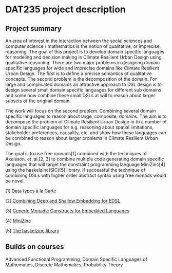 # DAT235 project description

## Project summary
An area of interest in the interaction between the social sciences and computer science / mathematics is the notion
of qualitative, or imprecise, reasoning. The goal of this project is to develop domain specific languages
for modeling and decision making in Climate Resilient Urban Design using qualitative reasoning.
There are two major problems in designing domain specific languages for wide and imprecise
domains like Climate Resilient Urban Design. The first is to define a precise semantics
of qualitative concepts. The second problem is the decomposition of the domain. For large and complicated
domains an attractive approach to DSL design is to design several small domain specific languages
for different sub domains and some how combine these small DSLs at will to reason about larger subsets of the original domain.

The work will focus on the second problem. Combining several domain specific languages to reason about
large, composite, domains. The aim is to decompose the problem of Climate Resilient Urban Design
in to a number of domain specific languages for e.g. reasoning about spatial limitations,
stakeholder preferences, causality, etc. and show how these languages can be combined
to reason about larger problems in Climate Resilient Urban Design.

The goal is to use free monads[1] combined with the techniques of Axelsson. et. al.[2, 3] to combine multiple code generating
domain specific languages that will target the constraint programming language MiniZinc[4] using the haskelzinc(SIC)[5] library.
If successful the technique of combining DSLs with higher order abstract syntax using free monads would be novel.

\[1\] [Data types à la Carte](http://www.cs.ru.nl/~W.Swierstra/Publications/DataTypesALaCarte.pdf)

\[2\] [Combining Deep and Shallow Embedding for EDSL](http://www.cse.chalmers.se/~emax/documents/svenningsson2013combining.pdf)

\[3\] [Generic Monadic Constructs for Embedded Languages](http://www.cse.chalmers.se/~josefs/publications/paper21_cameraready.pdf)

\[4\] [MiniZinc](https://www.minizinc.org)

\[5\] [The haskelzinc library](https://github.com/GRACeFUL-project/haskelzinc)

## Builds on courses
Advanced Functional Programming, Domain Specific Languages of Mathematics, Discrete Mathematics, Probability Theory
